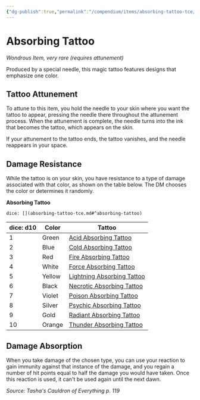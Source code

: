```yaml
---
{"dg-publish":true,"permalink":"/compendium/items/absorbing-tattoo-tce/","tags":["compendium/src/5e/tce","item/attunement/required","item/rarity/very-rare","item/wondrous"]}
---
```


# Absorbing Tattoo
*Wondrous Item, very rare (requires attunement)*  


Produced by a special needle, this magic tattoo features designs that emphasize one color.

## Tattoo Attunement

To attune to this item, you hold the needle to your skin where you want the tattoo to appear, pressing the needle there throughout the attunement process. When the attunement is complete, the needle turns into the ink that becomes the tattoo, which appears on the skin.

If your attunement to the tattoo ends, the tattoo vanishes, and the needle reappears in your space.

## Damage Resistance

While the tattoo is on your skin, you have resistance to a type of damage associated with that color, as shown on the table below. The DM chooses the color or determines it randomly.

**Absorbing Tattoo**

`dice: [](absorbing-tattoo-tce.md#^absorbing-tattoo)`

| dice: d10 | Color | Tattoo |
|-----------|-------|--------|
| 1 | Green | [Acid Absorbing Tattoo](compendium/items/acid-absorbing-tattoo-tce.md) |
| 2 | Blue | [Cold Absorbing Tattoo](compendium/items/cold-absorbing-tattoo-tce.md) |
| 3 | Red | [Fire Absorbing Tattoo](compendium/items/fire-absorbing-tattoo-tce.md) |
| 4 | White | [Force Absorbing Tattoo](compendium/items/force-absorbing-tattoo-tce.md) |
| 5 | Yellow | [Lightning Absorbing Tattoo](compendium/items/lightning-absorbing-tattoo-tce.md) |
| 6 | Black | [Necrotic Absorbing Tattoo](compendium/items/necrotic-absorbing-tattoo-tce.md) |
| 7 | Violet | [Poison Absorbing Tattoo](compendium/items/poison-absorbing-tattoo-tce.md) |
| 8 | Silver | [Psychic Absorbing Tattoo](compendium/items/psychic-absorbing-tattoo-tce.md) |
| 9 | Gold | [Radiant Absorbing Tattoo](compendium/items/radiant-absorbing-tattoo-tce.md) |
| 10 | Orange | [Thunder Absorbing Tattoo](compendium/items/thunder-absorbing-tattoo-tce.md) |{ #absorbing-tattoo}


## Damage Absorption

When you take damage of the chosen type, you can use your reaction to gain immunity against that instance of the damage, and you regain a number of hit points equal to half the damage you would have taken. Once this reaction is used, it can't be used again until the next dawn.

*Source: Tasha's Cauldron of Everything p. 119*